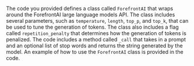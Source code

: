 The code you provided defines a class called `ForefrontAI` that wraps around the ForefrontAI large language models API. The class includes several parameters, such as `temperature`, `length`, `top_p`, and `top_k`, that can be used to tune the generation of tokens. The class also includes a flag called `repetition_penalty` that determines how the generation of tokens is penalized. The code includes a method called `_call` that takes in a prompt and an optional list of stop words and returns the string generated by the model. An example of how to use the `ForefrontAI` class is provided in the code.

